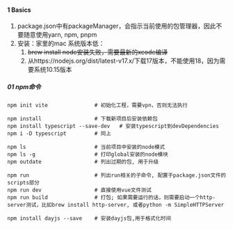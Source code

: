 

#### 1 Basics

1. package.json中有packageManager，会指示当前使用的包管理器，因此不要随意使用yarn, npm, pnpm
1. 安装：家里的mac 系统版本低：
   1. ~~brew install node安装失败，需要最新的xcode编译~~
   2. 从https://nodejs.org/dist/latest-v17.x/下载17版本，不能使用18，因为需要系统10.15版本




##### 01 npm命令

```shell
npm init vite				# 初始化工程，需要vpn，否则无法执行

npm install					# 下载新项目后安装依赖包
npm install typescript --save-dev	# 安装typescript到devDependencies
npm i -D typescript			# 同上

npm ls						# 当前项目中安装的node模式
npm ls -g					# 打印global安装的node模块
npm outdate					# 列出过期的包, 用于升级

npm run						# 列出run相关的子命令, 配置于package.json文件的scripts部分
npm run dev					# 直接使用vue文件测试
npm run build 				# 打包; 如果需要运行的话，则需要启动一个http-server测试，比如brew install http-server, 或者python -m SimpleHTTPServer

npm install dayjs --save	# 安装dayjs包,用于格式化时间
```

